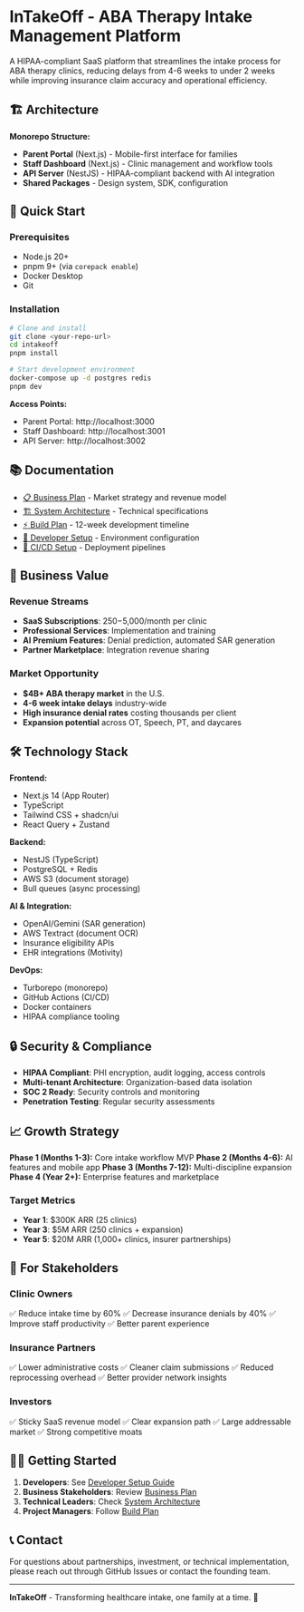 # InTakeOff - ABA Therapy Intake Management Platform

A HIPAA-compliant SaaS platform that streamlines the intake process for ABA therapy clinics, reducing delays from 4-6 weeks to under 2 weeks while improving insurance claim accuracy and operational efficiency.

## 🏗️ Architecture

**Monorepo Structure:**
- **Parent Portal** (Next.js) - Mobile-first interface for families
- **Staff Dashboard** (Next.js) - Clinic management and workflow tools
- **API Server** (NestJS) - HIPAA-compliant backend with AI integration
- **Shared Packages** - Design system, SDK, configuration

## 🚀 Quick Start

### Prerequisites
- Node.js 20+
- pnpm 9+ (via `corepack enable`)
- Docker Desktop
- Git

### Installation
```bash
# Clone and install
git clone <your-repo-url>
cd intakeoff
pnpm install

# Start development environment
docker-compose up -d postgres redis
pnpm dev
```

**Access Points:**
- Parent Portal: http://localhost:3000
- Staff Dashboard: http://localhost:3001
- API Server: http://localhost:3002

## 📚 Documentation

- [📋 Business Plan](docs/business-plan.md) - Market strategy and revenue model
- [🏗️ System Architecture](docs/system-architecture.md) - Technical specifications
- [⚡ Build Plan](docs/build-plan.md) - 12-week development timeline
- [🔧 Developer Setup](docs/dev-setup.md) - Environment configuration
- [🚀 CI/CD Setup](docs/ci-cd-setup.md) - Deployment pipelines

## 💼 Business Value

### Revenue Streams
- **SaaS Subscriptions**: $250-$5,000/month per clinic
- **Professional Services**: Implementation and training
- **AI Premium Features**: Denial prediction, automated SAR generation
- **Partner Marketplace**: Integration revenue sharing

### Market Opportunity
- **$4B+ ABA therapy market** in the U.S.
- **4-6 week intake delays** industry-wide
- **High insurance denial rates** costing thousands per client
- **Expansion potential** across OT, Speech, PT, and daycares

## 🛠️ Technology Stack

**Frontend:**
- Next.js 14 (App Router)
- TypeScript
- Tailwind CSS + shadcn/ui
- React Query + Zustand

**Backend:**
- NestJS (TypeScript)
- PostgreSQL + Redis
- AWS S3 (document storage)
- Bull queues (async processing)

**AI & Integration:**
- OpenAI/Gemini (SAR generation)
- AWS Textract (document OCR)
- Insurance eligibility APIs
- EHR integrations (Motivity)

**DevOps:**
- Turborepo (monorepo)
- GitHub Actions (CI/CD)
- Docker containers
- HIPAA compliance tooling

## 🔒 Security & Compliance

- **HIPAA Compliant**: PHI encryption, audit logging, access controls
- **Multi-tenant Architecture**: Organization-based data isolation
- **SOC 2 Ready**: Security controls and monitoring
- **Penetration Testing**: Regular security assessments

## 📈 Growth Strategy

**Phase 1 (Months 1-3):** Core intake workflow MVP
**Phase 2 (Months 4-6):** AI features and mobile app
**Phase 3 (Months 7-12):** Multi-discipline expansion
**Phase 4 (Year 2+):** Enterprise features and marketplace

### Target Metrics
- **Year 1**: $300K ARR (25 clinics)
- **Year 3**: $5M ARR (250 clinics + expansion)
- **Year 5**: $20M ARR (1,000+ clinics, insurer partnerships)

## 🤝 For Stakeholders

### Clinic Owners
✅ Reduce intake time by 60%
✅ Decrease insurance denials by 40%
✅ Improve staff productivity
✅ Better parent experience

### Insurance Partners
✅ Lower administrative costs
✅ Cleaner claim submissions
✅ Reduced reprocessing overhead
✅ Better provider network insights

### Investors
✅ Sticky SaaS revenue model
✅ Clear expansion path
✅ Large addressable market
✅ Strong competitive moats

## 🏃‍♂️ Getting Started

1. **Developers**: See [Developer Setup Guide](docs/dev-setup.md)
2. **Business Stakeholders**: Review [Business Plan](docs/business-plan.md)
3. **Technical Leaders**: Check [System Architecture](docs/system-architecture.md)
4. **Project Managers**: Follow [Build Plan](docs/build-plan.md)

## 📞 Contact

For questions about partnerships, investment, or technical implementation, please reach out through GitHub Issues or contact the founding team.

---

**InTakeOff** - Transforming healthcare intake, one family at a time. 🚀
